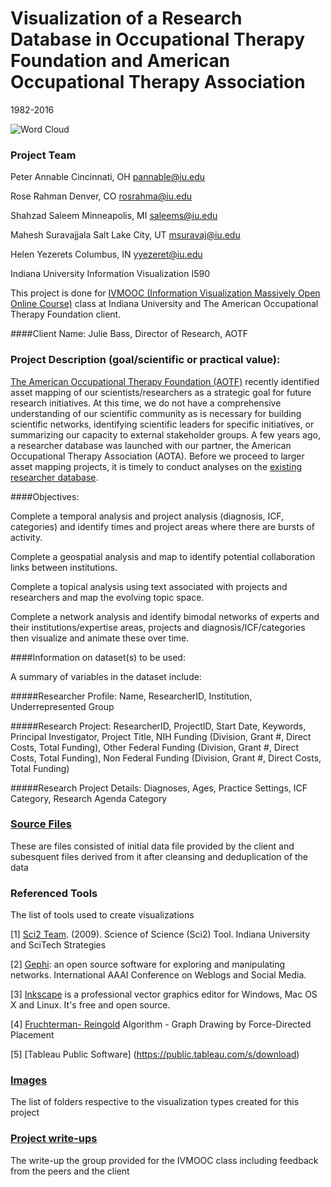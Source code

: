 # Visualization of a Research Database in Occupational Therapy Foundation and American Occupational Therapy Association
1982-2016

![Word Cloud](https://github.com/helenyez/Viz_OTResearch/blob/master/images/Topical%20Analysis/topical_wordcloud.jpg)


### Project Team

Peter Annable Cincinnati, OH pannable@iu.edu

Rose Rahman Denver, CO rosrahma@iu.edu

Shahzad Saleem Minneapolis, MI saleems@iu.edu

Mahesh Suravajjala Salt Lake City, UT msuravaj@iu.edu

Helen Yezerets Columbus, IN yyezeret@iu.edu

Indiana University Information Visualization I590



This project is done for  [IVMOOC (Information Visualization Massively Open Online Course)](http://ivmooc.cns.iu.edu/) class at Indiana University and The American Occupational Therapy Foundation client.

####Client Name:
Julie Bass, Director of Research, AOTF

### Project Description (goal/scientific or practical value):

[The American Occupational Therapy Foundation (AOTF)](http://aotf.org/) recently identified asset mapping of our scientists/researchers as a strategic goal for future research initiatives. At this time, we do not have a comprehensive understanding of our scientific community as is necessary for building scientific networks, identifying scientific leaders for specific initiatives, or summarizing our capacity to external stakeholder groups. A few years ago, a researcher database was launched with our partner, the American Occupational Therapy Association (AOTA). Before we proceed to larger asset mapping projects, it is timely to conduct analyses on the [existing researcher database](https://iu.box.com/s/wotjobq7j8wjh0dja7byj04d0cie1ok9). 

####Objectives:

Complete a temporal analysis and project analysis (diagnosis, ICF, categories) and identify times and project areas where there are bursts of activity.

Complete a geospatial analysis and map to identify potential collaboration links between institutions.

Complete a topical analysis using text associated with projects and researchers and map the evolving topic space.

Complete a network analysis and identify bimodal networks of experts and their institutions/expertise areas, projects and diagnosis/ICF/categories then visualize and animate these over time.

####Information on dataset(s) to be used: 

A summary of variables in the dataset include: 

#####Researcher Profile: 
Name, ResearcherID, Institution, Underrepresented Group

#####Research Project:
ResearcherID, 
ProjectID, 
Start Date, 
Keywords, 
Principal Investigator, 
Project Title, 
NIH Funding (Division, Grant #, Direct Costs, Total Funding), 
Other Federal Funding (Division, Grant #, Direct Costs, Total Funding), 
Non Federal Funding (Division, Grant #, Direct Costs, Total Funding)

#####Research Project Details: 
Diagnoses, Ages, Practice Settings, ICF Category, Research Agenda Category

### [Source Files](https://github.com/helenyez/Viz_OTResearch/tree/master/data%20source)
These are files consisted of initial data file provided by the client and subesquent files derived from it after cleansing and deduplication of the data

### Referenced Tools
The list of tools used to create visualizations

[1] [Sci2 Team](https://sci2.cns.iu.edu). (2009). Science of Science (Sci2) Tool. Indiana University and SciTech Strategies

[2] [Gephi](https://gephi.org/): an open source software for exploring and manipulating networks. International AAAI Conference on Weblogs and Social Media.

[3] [Inkscape](https://inkscape.org/en/learn/tutorials/) is a professional vector graphics editor for Windows, Mac OS X and Linux. It's free and open source. 

[4] [Fruchterman- Reingold](https://gephi.org/features/) Algorithm - Graph Drawing by Force-Directed Placement

[5] [Tableau Public Software] (https://public.tableau.com/s/download)


### [Images](https://github.com/helenyez/Viz_OTResearch/tree/master/images)
The list of folders respective to the visualization types created for this project

### [Project write-ups](https://github.com/helenyez/Viz_OTResearch/tree/master/write-up)
The write-up the group provided for the IVMOOC class including feedback from the peers and the client
